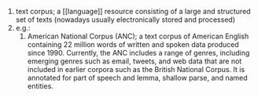 1. text corpus; a [[language]] resource consisting of a large and structured set of texts (nowadays usually electronically stored and processed)
2. e.g.:
	1. American National Corpus (ANC); a text corpus of American English containing 22 million words of written and spoken data produced since 1990. Currently, the ANC includes a range of genres, including emerging genres such as email, tweets, and web data that are not included in earlier corpora such as the British National Corpus. It is annotated for part of speech and lemma, shallow parse, and named entities.